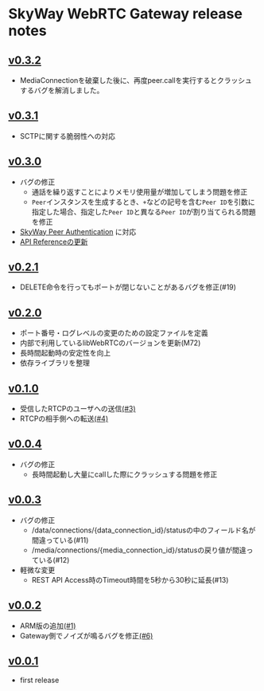 # SkyWay WebRTC Gateway release notes

## [v0.3.2](https://github.com/skyway/skyway-webrtc-gateway/releases/tag/0.3.2)

- MediaConnectionを破棄した後に、再度peer.callを実行するとクラッシュするバグを解消しました。

## [v0.3.1](https://github.com/skyway/skyway-webrtc-gateway/releases/tag/0.3.1)

- SCTPに関する脆弱性への対応

## [v0.3.0](https://github.com/skyway/skyway-webrtc-gateway/releases/tag/0.3.0)

- バグの修正
  - 通話を繰り返すことによりメモリ使用量が増加してしまう問題を修正
  - `Peer`インスタンスを生成するとき、`+`などの記号を含む`Peer ID`を引数に指定した場合、指定した`Peer ID`と異なる`Peer ID`が割り当てられる問題を修正
- [SkyWay Peer Authentication](https://github.com/skyway/skyway-peer-authentication-samples) に対応
- [API Referenceの更新](http://35.200.46.204/)

## [v0.2.1](https://github.com/skyway/skyway-webrtc-gateway/releases/tag/0.2.1)

- DELETE命令を行ってもポートが閉じないことがあるバグを修正(#19)

## [v0.2.0](https://github.com/skyway/skyway-webrtc-gateway/releases/tag/0.2.0)

- ポート番号・ログレベルの変更のための設定ファイルを定義
- 内部で利用しているlibWebRTCのバージョンを更新(M72)
- 長時間起動時の安定性を向上
- 依存ライブラリを整理

## [v0.1.0](https://github.com/skyway/skyway-webrtc-gateway/releases/tag/0.1.0)

- 受信したRTCPのユーザへの送信[(#3)](https://github.com/skyway/skyway-webrtc-gateway/issues/3)
- RTCPの相手側への転送[(#4)](https://github.com/skyway/skyway-webrtc-gateway/issues/4)

## [v0.0.4](https://github.com/skyway/skyway-webrtc-gateway/releases/tag/0.0.4)

- バグの修正
  - 長時間起動し大量にcallした際にクラッシュする問題を修正

## [v0.0.3](https://github.com/skyway/skyway-webrtc-gateway/releases/tag/0.0.3)

- バグの修正
  - /data/connections/{data_connection_id}/statusの中のフィールド名が間違っている(#11)
  - /media/connections/{media_connection_id}/statusの戻り値が間違っている(#12)
- 軽微な変更
  - REST API Access時のTimeout時間を5秒から30秒に延長(#13)

## [v0.0.2](https://github.com/skyway/skyway-webrtc-gateway/releases/tag/0.0.2)

- ARM版の追加[(#1)](https://github.com/skyway/skyway-webrtc-gateway/issues/1)
- Gateway側でノイズが鳴るバグを修正[(#6)](https://github.com/skyway/skyway-webrtc-gateway/issues/6)

## [v0.0.1](https://github.com/skyway/skyway-webrtc-gateway/releases/tag/0.0.1)

- first release
